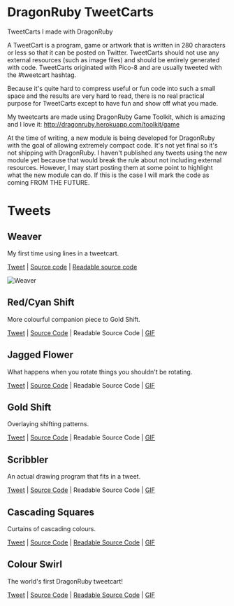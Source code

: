 # DragonRuby TweetCarts
TweetCarts I made with DragonRuby

A TweetCart is a program, game or artwork that is written in 280 characters or less so that it can be posted on Twitter. TweetCarts should not use any external resources (such as image files) and should be entirely generated with code. TweetCarts originated with Pico-8 and are usually tweeted with the #tweetcart hashtag.

Because it's quite hard to compress useful or fun code into such a small space and the results are very hard to read, there is no real practical purpose for TweetCarts except to have fun and show off what you made.

My tweetcarts are made using DragonRuby Game Toolkit, which is amazing and I love it: http://dragonruby.herokuapp.com/toolkit/game

At the time of writing, a new module is being developed for DragonRuby with the goal of allowing extremely compact code. It's not yet final so it's not shipping with DragonRuby. I haven't published any tweets using the new module yet because that would break the rule about not including external resources. However, I may start posting them at some point to highlight what the new module can do. If this is the case I will mark the code as coming FROM THE FUTURE.

# Tweets

## Weaver
My first time using lines in a tweetcart.

[Tweet](https://twitter.com/Groteskly/status/1388909952895488000) | [Source code](https://github.com/oeloeloel/tweetcarts/blob/main/weaver/main.rb) | [Readable source code](https://github.com/oeloeloel/tweetcarts/blob/main/weaver/readable.rb)

![Weaver](https://github.com/oeloeloel/tweetcarts/blob/main/weaver/weaver20fps.gif)

## Red/Cyan Shift
More colourful companion piece to Gold Shift.

[Tweet](https://twitter.com/Groteskly/status/1385973275440951298?s=20) | [Source Code](https://github.com/oeloeloel/tweetcarts/blob/main/red-blue-shift/main.rb) | Readable Source Code | [GIF](https://github.com/oeloeloel/tweetcarts/blob/main/red-cyan-shift/red-cyan-shift.gif)

## Jagged Flower
What happens when you rotate things you shouldn't be rotating.

[Tweet](https://twitter.com/Groteskly/status/1383536744646144005?s=20) | [Source Code](https://github.com/oeloeloel/tweetcarts/blob/main/jagged-flower/main.rb) | Readable Source Code | [GIF](https://github.com/oeloeloel/tweetcarts/blob/main/jagged-flower/jagged-flower.gif)

## Gold Shift
Overlaying shifting patterns.

[Tweet](https://twitter.com/Groteskly/status/1381247966447566850?s=20) | [Source Code](https://github.com/oeloeloel/tweetcarts/blob/main/gold-shift/main.rb) | Readable Source Code | [GIF](https://github.com/oeloeloel/tweetcarts/blob/main/gold-shift/gold-shift.gif)

## Scribbler
An actual drawing program that fits in a tweet.

[Tweet](https://twitter.com/Groteskly/status/1375841823361490944?s=20) | [Source Code](https://github.com/oeloeloel/tweetcarts/blob/main/scribbler/main.rb) | Readable Source Code | [GIF](https://github.com/oeloeloel/tweetcarts/blob/main/scribbler/scribbler.gif)

## Cascading Squares
Curtains of cascading colours.

[Tweet](https://twitter.com/Groteskly/status/1373668110482427906?s=20) | [Source Code](https://github.com/oeloeloel/tweetcarts/blob/main/cascading-squares/main.rb) | [Readable Source Code](https://github.com/oeloeloel/tweetcarts/blob/main/cascading-squares/readable.rb) | [GIF](https://github.com/oeloeloel/tweetcarts/blob/main/cascading-squares/cascading-squares.gif)

## Colour Swirl
The world's first DragonRuby tweetcart!

[Tweet](https://twitter.com/Groteskly/status/1370904286742380548?s=20) | [Source Code](https://github.com/oeloeloel/tweetcarts/blob/main/colour-swirl/main.rb) | [Readable Source Code](https://github.com/oeloeloel/tweetcarts/blob/main/colour-swirl/readable.rb) | [GIF](https://github.com/oeloeloel/tweetcarts/blob/main/colour-swirl/colour-swirl.gif)
